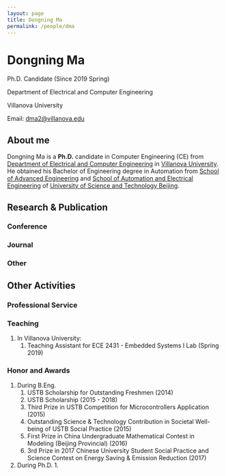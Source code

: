 ```yaml
---
layout: page
title: Dongning Ma
permalink: /people/dma
---
```


# Dongning Ma
Ph.D. Candidate (Since 2019 Spring)

Department of Electrical and Computer Engineering

Villanova University

Email: dma2@villanova.edu 

## About me
Dongning Ma is a **Ph.D.** candidate in Computer Engineering (CE) from [Department of Electrical and Computer Engineering](https://www1.villanova.edu/villanova/engineering/departments/ece.html) in [Villanova University](https://www1.villanova.edu/). He obtained his Bachelor of Engineering degree in Automation from [School of Advanced Engineering](http://ae.ustb.edu.cn/) and [School of Automation and Electrical Engineering](http://saee.ustb.edu.cn/) of [University of Science and Technology Beijing](https://http://ae.ustb.edu.cn/www.ustb.edu.cn).
## Research & Publication
### Conference
### Journal
### Other

## Other Activities
### Professional Service
### Teaching
1. In Villanova University:
	1. Teaching Assistant for ECE 2431 - Embedded Systems I Lab (Spring 2019)
### Honor and Awards
1. During B.Eng.
	1. USTB Scholarship for Outstanding Freshmen (2014)
	1. USTB Scholarship (2015 - 2018)
	1. Third Prize in USTB Competition for Microcontrollers Application (2015)
	1. Outstanding Science & Technology Contribution in Societal Well-being of USTB Social Practice (2015)
	1. First Prize in China Undergraduate Mathematical Contest in Modeling (Beijing Provincial) (2016)
	1. 3rd Prize in 2017 Chinese University Student Social Practice and Science Contest on Energy Saving & Emission Reduction (2017)
1. During Ph.D.
	1. 

